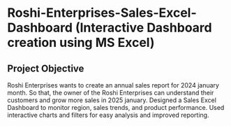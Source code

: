 # Roshi-Enterprises-Sales-Excel-Dashboard (Interactive Dashboard creation using MS Excel)
## Project Objective
Roshi Enterprises wants to create an annual sales report for 2024 january month. So that, the owner of the Roshi Enterprises can understand their customers and grow more sales in 2025 january. 
Designed a Sales Excel Dashboard to monitor region, sales trends, and product performance. Used interactive charts and filters for easy analysis and improved reporting.
